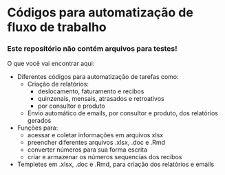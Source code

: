 
<h1>
Códigos para automatização de fluxo de trabalho
</h1>

### Este repositório não contém arquivos para testes!

O que você vai encontrar aqui:

- Diferentes códigos para automatização de tarefas como:
  - Criação de relatórios:
    - deslocamento, faturamento e recibos
    - quinzenais, mensais, atrasados e retroativos
    - por consultor e produto
  - Envio automático de emails, por consultor e produto, dos relatórios
    gerados
- Funções para:
  - acessar e coletar informações em arquivos xlsx
  - preencher diferentes arquivos .xlsx, .doc e .Rmd
  - converter números para sua forma escrita
  - criar e armazenar os números sequencias dos recibos
- Templetes em .xlsx, .doc e .Rmd, para criação dos relatórios e emails
